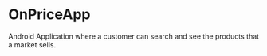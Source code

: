 # OnPriceApp

Android Application where a customer can search and see the products that a market sells.